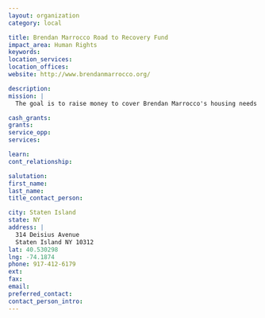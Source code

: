 ```yaml
---
layout: organization
category: local

title: Brendan Marrocco Road to Recovery Fund
impact_area: Human Rights
keywords: 
location_services: 
location_offices: 
website: http://www.brendanmarrocco.org/‎

description: 
mission: |
  The goal is to raise money to cover Brendan Marrocco's housing needs when the severely injured soldier - who lost both arms and legs as a result of a roadside bomb attack on Easter Sunday 2009 - is discharged from Walter Reed.

cash_grants: 
grants: 
service_opp: 
services: 

learn: 
cont_relationship: 

salutation: 
first_name: 
last_name: 
title_contact_person: 

city: Staten Island
state: NY
address: |
  314 Deisius Avenue  
  Staten Island NY 10312
lat: 40.530298
lng: -74.1874
phone: 917-412-6179
ext: 
fax: 
email: 
preferred_contact: 
contact_person_intro: 
---
```

